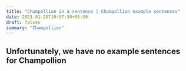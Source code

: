 ```yaml
---
title: "Champollion in a sentence | Champollion example sentences"
date: 2021-01-20T19:57:50+05:30
draft: falses
summary: "Champollion"
---
```

## Unfortunately, we have no example sentences for Champollion                 
